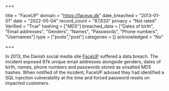 +++

title = "FaceUP"
domain = "https://faceup.dk"
date_breached = "2013-01-01"
date = "2022-05-04"
record_count = "87,633"
privacy = "Not rated"
Verified = "True"
hashing = ["MD5"]
breached_data = ["Dates of birth", "Email addresses", "Genders", "Names", "Passwords", "Phone numbers", "Usernames"]
type = ["posts","post"]
categories = []
acknowledged = "No"


+++


In 2013, the Danish social media site <a href="https://faceup.dk/" target="_blank" rel="noopener">FaceUP</a> suffered a data breach. The incident exposed 87k unique email addresses alongside genders, dates of birth, names, phone numbers and passwords stored as unsalted MD5 hashes. When notified of the incident, FaceUP advised they had identified a SQL injection vulnerability at the time and forced password resets on impacted customers.

